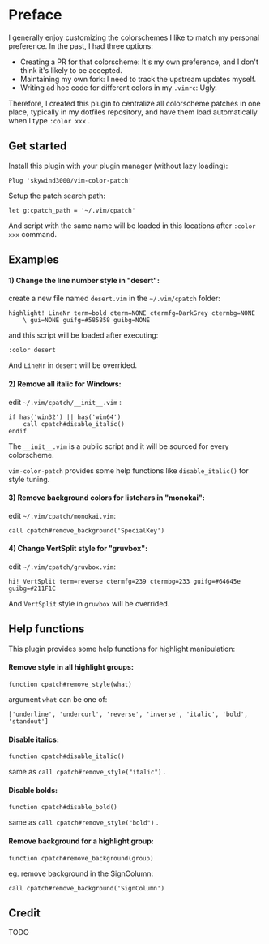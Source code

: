 # Preface

I generally enjoy customizing the colorschemes I like to match my personal preference. In the past, I had three options:

- Creating a PR for that colorscheme: It's my own preference, and I don't think it's likely to be accepted.
- Maintaining my own fork: I need to track the upstream updates myself.
- Writing ad hoc code for different colors in my `.vimrc`: Ugly.

Therefore, I created this plugin to centralize all colorscheme patches in one place, typically in my dotfiles repository, and have them load automatically when I type `:color xxx` .


## Get started

Install this plugin with your plugin manager (without lazy loading):

```VimL
Plug 'skywind3000/vim-color-patch'
```

Setup the patch search path:

```VimL
let g:cpatch_path = '~/.vim/cpatch'
```

And script with the same name will be loaded in this locations after `:color xxx` command.


## Examples

#### 1) Change the line number style in "desert":

create a new file named `desert.vim` in the `~/.vim/cpatch` folder:

```viml
highlight! LineNr term=bold cterm=NONE ctermfg=DarkGrey ctermbg=NONE 
	\ gui=NONE guifg=#585858 guibg=NONE
```

and this script will be loaded after executing:

```VimL
:color desert
```

And `LineNr` in `desert` will be overrided.

#### 2) Remove all italic for Windows:

edit `~/.vim/cpatch/__init__.vim` :

```VimL
if has('win32') || has('win64')
    call cpatch#disable_italic()
endif
```

The `__init__.vim` is a public script and it will be sourced for every colorscheme.

`vim-color-patch` provides some help functions like `disable_italic()` for style tuning.

#### 3) Remove background colors for listchars in "monokai":

edit `~/.vim/cpatch/monokai.vim`:

```VimL
call cpatch#remove_background('SpecialKey')
```

#### 4) Change VertSplit style for "gruvbox":

edit `~/.vim/cpatch/gruvbox.vim`:

```VimL
hi! VertSplit term=reverse ctermfg=239 ctermbg=233 guifg=#64645e guibg=#211F1C
```

And `VertSplit` style in `gruvbox` will be overrided.


## Help functions

This plugin provides some help functions for highlight manipulation:

#### Remove style in all highlight groups:

```VimL
function cpatch#remove_style(what)
```

argument `what` can be one of: 

    ['underline', 'undercurl', 'reverse', 'inverse', 'italic', 'bold', 'standout']
  
#### Disable italics:

```VimL
function cpatch#disable_italic()
```

same as `call cpatch#remove_style("italic")` .

#### Disable bolds:
 
```VimL
function cpatch#disable_bold()
```

same as `call cpatch#remove_style("bold")` .

#### Remove background for a highlight group:

```VimL
function cpatch#remove_background(group)
```

eg. remove background in the SignColumn:

```VimL
call cpatch#remove_background('SignColumn')
```

## Credit

TODO
